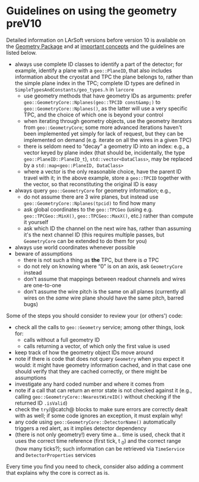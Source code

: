 # Guidelines on using the geometry preV10

Detailed information on LArSoft versions before version 10 is available on the [Geometry Package](Geometry_Package) and at [important concepts](https://larsoft.org/important-concepts-in-larsoft/geometry/) and the guidelines are listed below.

-   always use complete ID classes to identify a part of the detector; for example, identify a plane with a `geo::PlaneID`, that also includes information about the cryostat and TPC the plane belongs to, rather than the simple plane index in the TPC; complete ID types are defined in `SimpleTypesAndConstants/geo_types.h` in `larcore`
    -   use geometry methods that have geometry IDs as arguments: prefer `geo::GeometryCore::Nplanes(geo::TPCID const&amp;)` to `geo::GeometryCore::Nplanes()`, as the latter will use a very specific TPC, and the choice of which one is beyond your control
    -   when iterating through geometry objects, use the geometry iterators from `geo::GeometryCore`; some more advanced iterations haven't been implemented yet simply for lack of request, but they can be implemented on demand (e.g. iterate on all the wires in a given TPC)
    -   there is seldom need to “decay” a geometry ID into an index: e.g., a vector keyed by plane index (that should be, incidentally, the type `geo::PlaneID::PlaneID_t`), `std::vector<DataClass>`, may be replaced by a `std::map<geo::PlaneID, DataClass>`
    -   where a vector is the only reasonable choice, have the parent ID travel with it; in the above example, store a `geo::TPCID` together with the vector, so that reconstituting the original ID is easy
-   always query `geo::GeometryCore` for geometry information; e.g.,
    -   do not assume there are 3 wire planes, but instead use `geo::GeometryCore::Nplanes(tpcid)` to find how many
    -   ask global coordinates to the `geo::TPCGeo` (using e.g. `geo::TPCGeo::MinX()`, `geo::TPCGeo::MaxX()`, etc.) rather than compute it yourself
    -   ask which ID the channel on the next wire has, rather than assuming it's the next channel ID (this requires multiple passes, but `GeometryCore` can be extended to do them for you)
-   always use world coordinates whenever possible
-   beware of assumptions
    -   there is not such a thing as **the** TPC, but there is *a* TPC
    -   do not rely on knowing where “0” is on an axis, ask `GeometryCore` instead
    -   don't assume that mappings between readout channels and wires are one-to-one
    -   don't assume the wire pitch is the same on all planes (currently all wires on the *same* wire plane should have the same pitch, barred bugs)

Some of the steps you should consider to review your (or others') code:

-   check all the calls to `geo::Geometry` service; among other things, look for:
    -   calls without a full geometry ID
    -   calls returning a vector, of which only the first value is used
-   keep track of how the geometry object IDs move around
-   note if there is code that does not query `Geometry` when you expect it would: it might have geometry information cached, and in that case one should verify that they are cached correctly, or there might be assumptions
-   investigate any hard coded number and where it comes from
-   note if a call that can return an error state is not checked against it (e.g., calling `geo::GeometryCore::NearestWireID()` without checking if the returned ID `.isValid`)
-   check the `try`/@catch@ blocks to make sure errors are correctly dealt with as well; if some code ignores an exception, it must explain why!
-   any code using `geo::GeometryCore::DetectorName()` automatically triggers a red alert, as it implies detector dependency
-   (there is not only geometry!) every time a… time is used, check that it uses the correct time reference (first tick, t <sub>0</sub>) and the correct range (how many ticks?); such information can be retrieved via `TimeService` and `DetectorProperties` services

Every time you find you need to check, consider also adding a comment that explains why the core is correct as is.
